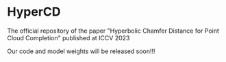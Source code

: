 # HyperCD
The official repository of the paper "Hyperbolic Chamfer Distance for Point Cloud Completion" published at ICCV 2023

Our code and model weights will be released soon!!!
